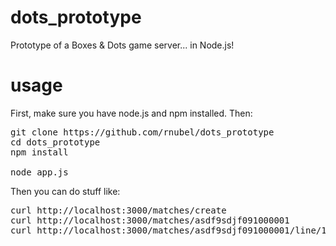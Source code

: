 dots_prototype
==============

Prototype of a Boxes &amp; Dots game server... in Node.js!


usage
=====

First, make sure you have node.js and npm installed. Then:

<pre>
git clone https://github.com/rnubel/dots_prototype
cd dots_prototype
npm install

node app.js
</pre>

Then you can do stuff like:

<pre>
curl http://localhost:3000/matches/create
curl http://localhost:3000/matches/asdf9sdjf091000001
curl http://localhost:3000/matches/asdf9sdjf091000001/line/1/2/bottom # draw a line on the bottom of cell 1,2
</pre>

